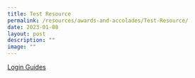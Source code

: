 ```yaml
---
title: Test Resource
permalink: /resources/awards-and-accolades/Test-Resource/
date: 2023-01-08
layout: post
description: ""
image: ""
---
```

[Login Guides](https://www.agd.gov.sg/docs/default-source/default-document-library/faqloginguideforindividuals.pdf?sfvrsn=9bcfdbe9_0)